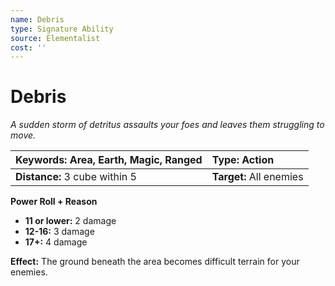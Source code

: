 ```yaml
---
name: Debris
type: Signature Ability
source: Elementalist
cost: ''
---
```


# Debris

*A sudden storm of detritus assaults your foes and leaves them struggling to move.*

| **Keywords:** Area, Earth, Magic, Ranged | **Type:** Action        |
| :--------------------------------------- | :---------------------- |
| **Distance:** 3 cube within 5            | **Target:** All enemies |

**Power Roll + Reason**

- **11 or lower:** 2 damage
- **12-16:** 3 damage
- **17+:** 4 damage

**Effect:** The ground beneath the area becomes difficult terrain for your enemies.
